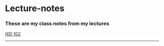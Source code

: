# Lecture-notes
### These are my class notes from my lectures

[IXD 102](https://github.com/Scott-Hogsett/Lecture-notes/blob/gh-pages/ixd-102.md)

***